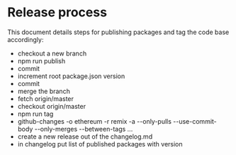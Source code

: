 # Release process
This document details steps for publishing packages and tag the code base accordingly:

- checkout a new branch
- npm run publish
- commit
- increment root package.json version
- commit
- merge the branch
- fetch origin/master
- checkout origin/master
- npm run tag
- github-changes -o ethereum -r remix -a --only-pulls --use-commit-body --only-merges --between-tags <previous>...<next> 
- create a new release out of the changelog.md
- in changelog put list of published packages with version
